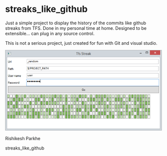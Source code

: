 # streaks_like_github
Just a simple project to display the history of the commits like 
github streaks from TFS. Done in my personal time at home. 
Designed to be extensible... can plug in any source control.

This is not a serious project, just created for fun with Git and visual studio.

![alt text](https://github.com/krafty/streaks_like_github/blob/master/Docs/Images/tfs_streak.png "Screenshot")

Rishikesh Parkhe

streaks_like_github
